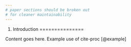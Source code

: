 ```yaml
---
# paper sections should be broken out
# for cleaner maintainability
---
```


1. Introduction
===============

Content goes here.
Example use of cite-proc [@example]
